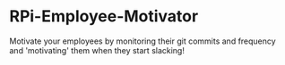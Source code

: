 # RPi-Employee-Motivator
Motivate your employees by monitoring their git commits and frequency and 'motivating' them when they start slacking!
